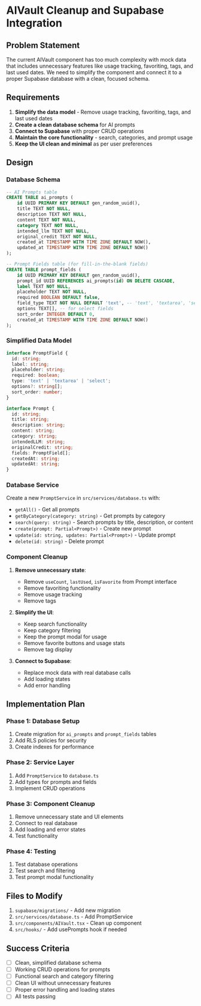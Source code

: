 # AIVault Cleanup and Supabase Integration

## Problem Statement

The current AIVault component has too much complexity with mock data that includes unnecessary features like usage tracking, favoriting, tags, and last used dates. We need to simplify the component and connect it to a proper Supabase database with a clean, focused schema.

## Requirements

1. **Simplify the data model** - Remove usage tracking, favoriting, tags, and last used dates
2. **Create a clean database schema** for AI prompts
3. **Connect to Supabase** with proper CRUD operations
4. **Maintain the core functionality** - search, categories, and prompt usage
5. **Keep the UI clean and minimal** as per user preferences

## Design

### Database Schema

```sql
-- AI Prompts table
CREATE TABLE ai_prompts (
    id UUID PRIMARY KEY DEFAULT gen_random_uuid(),
    title TEXT NOT NULL,
    description TEXT NOT NULL,
    content TEXT NOT NULL,
    category TEXT NOT NULL,
    intended_llm TEXT NOT NULL,
    original_credit TEXT NOT NULL,
    created_at TIMESTAMP WITH TIME ZONE DEFAULT NOW(),
    updated_at TIMESTAMP WITH TIME ZONE DEFAULT NOW()
);

-- Prompt Fields table (for fill-in-the-blank fields)
CREATE TABLE prompt_fields (
    id UUID PRIMARY KEY DEFAULT gen_random_uuid(),
    prompt_id UUID REFERENCES ai_prompts(id) ON DELETE CASCADE,
    label TEXT NOT NULL,
    placeholder TEXT NOT NULL,
    required BOOLEAN DEFAULT false,
    field_type TEXT NOT NULL DEFAULT 'text', -- 'text', 'textarea', 'select'
    options TEXT[], -- for select fields
    sort_order INTEGER DEFAULT 0,
    created_at TIMESTAMP WITH TIME ZONE DEFAULT NOW()
);
```

### Simplified Data Model

```typescript
interface PromptField {
  id: string;
  label: string;
  placeholder: string;
  required: boolean;
  type: 'text' | 'textarea' | 'select';
  options?: string[];
  sort_order: number;
}

interface Prompt {
  id: string;
  title: string;
  description: string;
  content: string;
  category: string;
  intendedLLM: string;
  originalCredit: string;
  fields: PromptField[];
  createdAt: string;
  updatedAt: string;
}
```

### Database Service

Create a new `PromptService` in `src/services/database.ts` with:
- `getAll()` - Get all prompts
- `getByCategory(category: string)` - Get prompts by category
- `search(query: string)` - Search prompts by title, description, or content
- `create(prompt: Partial<Prompt>)` - Create new prompt
- `update(id: string, updates: Partial<Prompt>)` - Update prompt
- `delete(id: string)` - Delete prompt

### Component Cleanup

1. **Remove unnecessary state**:
   - Remove `useCount`, `lastUsed`, `isFavorite` from Prompt interface
   - Remove favoriting functionality
   - Remove usage tracking
   - Remove tags

2. **Simplify the UI**:
   - Keep search functionality
   - Keep category filtering
   - Keep the prompt modal for usage
   - Remove favorite buttons and usage stats
   - Remove tag display

3. **Connect to Supabase**:
   - Replace mock data with real database calls
   - Add loading states
   - Add error handling

## Implementation Plan

### Phase 1: Database Setup
1. Create migration for `ai_prompts` and `prompt_fields` tables
2. Add RLS policies for security
3. Create indexes for performance

### Phase 2: Service Layer
1. Add `PromptService` to `database.ts`
2. Add types for prompts and fields
3. Implement CRUD operations

### Phase 3: Component Cleanup
1. Remove unnecessary state and UI elements
2. Connect to real database
3. Add loading and error states
4. Test functionality

### Phase 4: Testing
1. Test database operations
2. Test search and filtering
3. Test prompt modal functionality

## Files to Modify

1. `supabase/migrations/` - Add new migration
2. `src/services/database.ts` - Add PromptService
3. `src/components/AIVault.tsx` - Clean up component
4. `src/hooks/` - Add usePrompts hook if needed

## Success Criteria

- [ ] Clean, simplified database schema
- [ ] Working CRUD operations for prompts
- [ ] Functional search and category filtering
- [ ] Clean UI without unnecessary features
- [ ] Proper error handling and loading states
- [ ] All tests passing 